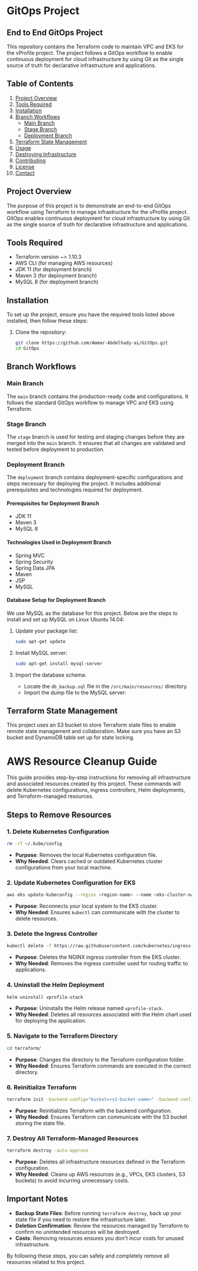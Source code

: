 # GitOps Project

## End to End GitOps Project

This repository contains the Terraform code to maintain VPC and EKS for the vProfile project. The project follows a GitOps workflow to enable continuous deployment for cloud infrastructure by using Git as the single source of truth for declarative infrastructure and applications.

## Table of Contents

1. [Project Overview](#project-overview)
2. [Tools Required](#tools-required)
3. [Installation](#installation)
4. [Branch Workflows](#branch-workflows)
    - [Main Branch](#main-branch)
    - [Stage Branch](#stage-branch)
    - [Deployment Branch](#deployment-branch)
5. [Terraform State Management](#terraform-state-management)
6. [Usage](#usage)
7. [Destroying Infrastructure](#destroying-infrastructure)
8. [Contributing](#contributing)
9. [License](#license)
10. [Contact](#contact)

## Project Overview

The purpose of this project is to demonstrate an end-to-end GitOps workflow using Terraform to manage infrastructure for the vProfile project. GitOps enables continuous deployment for cloud infrastructure by using Git as the single source of truth for declarative infrastructure and applications.

## Tools Required

- Terraform version ~> 1.10.3
- AWS CLI (for managing AWS resources)
- JDK 11 (for deployment branch)
- Maven 3 (for deployment branch)
- MySQL 8 (for deployment branch)

## Installation

To set up the project, ensure you have the required tools listed above installed, then follow these steps:

1. Clone the repository:
    ```bash
    git clone https://github.com/Ammar-Abdelhady-ai/GitOps.git
    cd GitOps
    ```

## Branch Workflows

### Main Branch

The `main` branch contains the production-ready code and configurations. It follows the standard GitOps workflow to manage VPC and EKS using Terraform.

### Stage Branch

The `stage` branch is used for testing and staging changes before they are merged into the `main` branch. It ensures that all changes are validated and tested before deployment to production.

### Deployment Branch

The `deployment` branch contains deployment-specific configurations and steps necessary for deploying the project. It includes additional prerequisites and technologies required for deployment.

#### Prerequisites for Deployment Branch

- JDK 11
- Maven 3
- MySQL 8

#### Technologies Used in Deployment Branch

- Spring MVC
- Spring Security
- Spring Data JPA
- Maven
- JSP
- MySQL

#### Database Setup for Deployment Branch

We use MySQL as the database for this project. Below are the steps to install and set up MySQL on Linux Ubuntu 14.04:

1. Update your package list:
    ```bash
    sudo apt-get update
    ```

2. Install MySQL server:
    ```bash
    sudo apt-get install mysql-server
    ```

3. Import the database schema:
    - Locate the `db_backup.sql` file in the `/src/main/resources/` directory.
    - Import the dump file to the MySQL server:
   

## Terraform State Management

This project uses an S3 bucket to store Terraform state files to enable remote state management and collaboration. Make sure you have an S3 bucket and DynamoDB table set up for state locking.

# AWS Resource Cleanup Guide

This guide provides step-by-step instructions for removing all infrastructure and associated resources created by this project. These commands will delete Kubernetes configurations, ingress controllers, Helm deployments, and Terraform-managed resources.

## Steps to Remove Resources

### 1. Delete Kubernetes Configuration

```bash
rm -rf ~/.kube/config
```
- **Purpose**: Removes the local Kubernetes configuration file.
- **Why Needed**: Clears cached or outdated Kubernetes cluster configurations from your local machine.

### 2. Update Kubernetes Configuration for EKS

```bash
aws eks update-kubeconfig --region <region-name> --name <eks-cluster-name>  
```
- **Purpose**: Reconnects your local system to the EKS cluster.
- **Why Needed**: Ensures `kubectl` can communicate with the cluster to delete resources.

### 3. Delete the Ingress Controller

```bash
kubectl delete -f https://raw.githubusercontent.com/kubernetes/ingress-nginx/controller-v1.7.0/deploy/static/provider/aws/deploy.yaml
```
- **Purpose**: Deletes the NGINX ingress controller from the EKS cluster.
- **Why Needed**: Removes the ingress controller used for routing traffic to applications.

### 4. Uninstall the Helm Deployment

```bash
helm uninstall vprofile-stack
```
- **Purpose**: Uninstalls the Helm release named `vprofile-stack`.
- **Why Needed**: Deletes all resources associated with the Helm chart used for deploying the application.

### 5. Navigate to the Terraform Directory

```bash
cd terraform/
```
- **Purpose**: Changes the directory to the Terraform configuration folder.
- **Why Needed**: Ensures Terraform commands are executed in the correct directory.

### 6. Reinitialize Terraform

```bash
terraform init -backend-config="bucket=<s3-bucket-name>" -backend-config="region=<region-name>" -backend-config="key=terraform.tfstate"
```
- **Purpose**: Reinitializes Terraform with the backend configuration.
- **Why Needed**: Ensures Terraform can communicate with the S3 bucket storing the state file.

### 7. Destroy All Terraform-Managed Resources

```bash
terraform destroy -auto-approve
```
- **Purpose**: Deletes all infrastructure resources defined in the Terraform configuration.
- **Why Needed**: Cleans up AWS resources (e.g., VPCs, EKS clusters, S3 buckets) to avoid incurring unnecessary costs.

## Important Notes

- **Backup State Files**: Before running `terraform destroy`, back up your state file if you need to restore the infrastructure later.
- **Deletion Confirmation**: Review the resources managed by Terraform to confirm no unintended resources will be destroyed.
- **Costs**: Removing resources ensures you don't incur costs for unused infrastructure.

By following these steps, you can safely and completely remove all resources related to this project.



